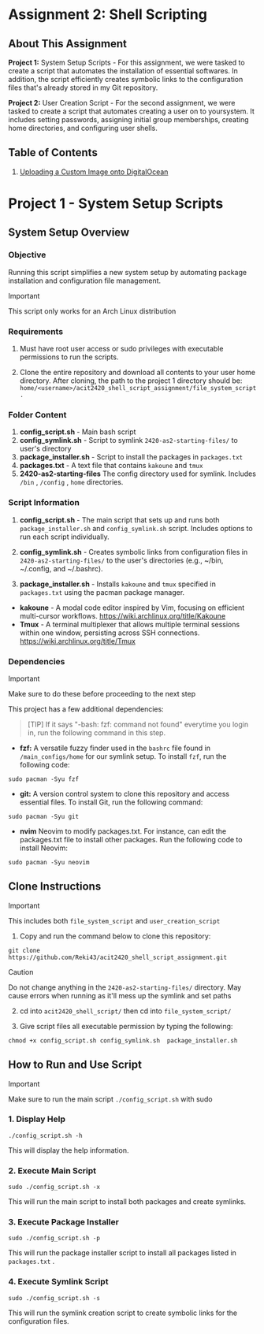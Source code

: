 # Assignment 2: Shell Scripting

## About This Assignment

**Project 1:** System Setup Scripts - For this assignment, we were tasked to create a script that automates the installation of essential softwares. In addition, the script efficiently creates symbolic links to the configuration files that's already stored in my Git repository. 

**Project 2:** User Creation Script - For the second assignment, we were tasked to create a script that automates creating a user on to yoursystem. It includes setting passwords, assigning initial group memberships, creating home directories, and configuring user shells. 



## Table of Contents

    
1. [Uploading a Custom Image onto DigitalOcean](#uploading-a-custom-image-onto-digitalocean)


# Project 1 - System Setup Scripts

## System Setup Overview


### Objective
Running this script simplifies a new system setup by automating package installation and configuration file management. 

> [!IMPORTANT]
> This script only works for an Arch Linux distribution

### Requirements 
1. Must have root user access or sudo privileges with executable permissions to run the scripts.

2. Clone the entire repository and download all contents to your user home directory. After cloning, the path to the project 1 directory should be: `home/<username>/acit2420_shell_script_assignment/file_system_script.`

### Folder Content

1. **config_script.sh** - Main bash script
2. **config_symlink.sh** - Script to symlink `2420-as2-starting-files/` to user's directory
3. **package_installer.sh** - Script to install the packages in `packages.txt`
4. **packages.txt** - A text file that contains `kakoune` and `tmux`
5. **2420-as2-starting-files** The config directory used for symlink. Includes `/bin` , `/config` , `home` directories. 


### Script Information

1. **config_script.sh** - The main script that sets up and runs both `package_installer.sh` and `config_symlink.sh` script. Includes options to run each script individually.  

2. **config_symlink.sh** - Creates symbolic links from configuration files in `2420-as2-starting-files/` to the user's directories (e.g., ~/bin, ~/.config, and ~/.bashrc).

3. **package_installer.sh** - Installs `kakoune` and `tmux` specified in `packages.txt` using the pacman package manager.
- **kakoune** - A modal code editor inspired by Vim, focusing on efficient multi-cursor workflows. https://wiki.archlinux.org/title/Kakoune
- **Tmux** - A terminal multiplexer that allows multiple terminal sessions within one window, persisting across SSH connections. https://wiki.archlinux.org/title/Tmux

### Dependencies

> [!IMPORTANT]
> Make sure to do these before proceeding to the next step

This project has a few additional dependencies:

> [TIP]
> If it says "-bash: fzf: command not found" everytime you login in, run the following command in this step.

- **fzf:** A versatile fuzzy finder used in the `bashrc` file found in `/main_configs/home` for our symlink setup. To install `fzf`, run the following code:

```
sudo pacman -Syu fzf
```

- **git:** A version control system to clone this repository and access essential files. To install Git, run the following command:

```
sudo pacman -Syu git
```

- **nvim** Neovim to modify packages.txt. For instance, can edit the packages.txt file to install other packages. Run the following code to install Neovim:

```
sudo pacman -Syu neovim
```

## Clone Instructions

> [!IMPORTANT]
> This includes both `file_system_script` and `user_creation_script`

1. Copy and run the command below to clone this repository:
```
git clone https://github.com/Reki43/acit2420_shell_script_assignment.git
```

> [!CAUTION]
> Do not change anything in the `2420-as2-starting-files/`  directory. May cause errors when running as it'll mess up the symlink and set paths

2. cd into `acit2420_shell_script/` then cd into `file_system_script/`

3. Give script files all executable permission by typing the following:

```
chmod +x config_script.sh config_symlink.sh  package_installer.sh 
```

## How to Run and Use Script

> [!IMPORTANT]
> Make sure to run the main script `./config_script.sh` with sudo

### 1. Display Help
```
./config_script.sh -h
```
This will display the help information.

### 2. Execute Main Script 

```
sudo ./config_script.sh -x
```
This will run the main script to install both packages and create symlinks.

### 3. Execute Package Installer

```
sudo ./config_script.sh -p
```
This will run the package installer script to install all packages listed in `packages.txt` .

### 4. Execute Symlink Script
```
sudo ./config_script.sh -s
```
This will run the symlink creation script to create symbolic links for the configuration files.